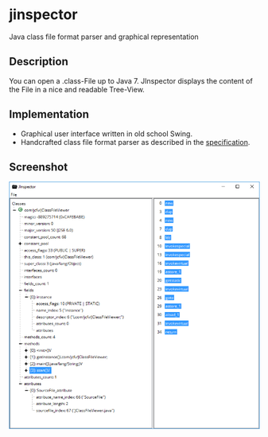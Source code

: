 # jinspector
Java class file format parser and graphical representation

## Description
You can open a .class-File up to Java 7. JInspector displays the content of the File in a nice and readable Tree-View.

## Implementation
- Graphical user interface written in old school Swing.
- Handcrafted class file format parser as described in the [specification](https://docs.oracle.com/javase/specs/jvms/se7/html/jvms-4.html).

## Screenshot
![Ingame screenshot](screenshot.png "JInspector running on Windows 10")

